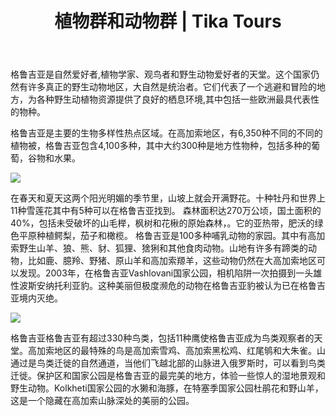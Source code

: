 ﻿---
language: zh
url: flora-and-fauna
heading: 植物群和动物群
title: 植物群和动物群 | Tika Tours
---
<div class="row content-row"><!-- 871 (1)-->
<div class="col-xs-12 col-sm-6 col-md-6"><!-- 1194 -->

格鲁吉亚是自然爱好者,植物学家、观鸟者和野生动物爱好者的天堂。这个国家仍然有许多真正的野生动物地区，大自然是统治者。它们代表了一个逃避和冒险的地方，为各种野生动植物资源提供了良好的栖息环境,其中包括一些欧洲最具代表性的物种。

</div>

<div class="col-xs-12 col-sm-6 col-md-6"><!-- 1195 -->

格鲁吉亚是主要的生物多样性热点区域。在高加索地区，有6,350种不同的不同的植物被，格鲁吉亚包含4,100多种，其中大约300种是地方性物种，包括多种的葡萄，谷物和水果。


</div>

</div>

<div class="row content-row"><!-- 872 (2)-->
<div class="col-xs-12 col-sm-6 col-md-6"><!-- 1196 -->

![](/library/content/img8.jpg)

在春天和夏天这两个阳光明媚的季节里，山坡上就会开满野花。十种牡丹和世界上11种雪莲花其中有5种可以在格鲁吉亚找到。
森林面积达270万公顷，国土面积的40%，包括未受破坏的山毛榉，枫树和花楸的原始森林，。它的亚热带，肥沃的绿色平原种植鳄梨，茄子和橄榄。
格鲁吉亚是100多种哺乳动物的家园。其中有高加索野生山羊、狼、熊、豺、狐狸、猞猁和其他食肉动物。山地有许多有蹄类的动物，比如鹿、臆羚、野猪、原山羊和高加索羱羊，这些动物仍然在大高加索地区可以发现。2003年，在格鲁吉亚Vashlovani国家公园，相机陷阱一次拍摄到一头雄性波斯安纳托利亚豹。这种美丽但极度濒危的动物在格鲁吉亚豹被认为已在格鲁吉亚境内灭绝。

</div>

<div class="col-xs-12 col-sm-6 col-md-6"><!-- 1197 -->

![](/library/content/img7.jpg)

格鲁吉亚格鲁吉亚有超过330种鸟类，包括11种鹰使格鲁吉亚成为鸟类观察者的天堂。高加索地区的最特殊的鸟是高加索雪鸡、高加索黑松鸡、红尾鸲和大朱雀。山通过是鸟类迁徙的自然通道，当他们飞越北部的山脉进入俄罗斯时，可以看到鸟类迁徙。保护区和国家公园是格鲁吉亚的最完美的地方，体验一些惊人的湿地景观和野生动物。Kolkheti国家公园的水獭和海豚，在特塞季国家公园杜鹃花和野山羊，这是一个隐藏在高加索山脉深处的美丽的公园。



</div>

</div>

